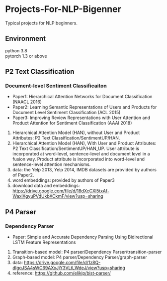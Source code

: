# Projects-For-NLP-Bigenner

Typical projects for NLP beginners.

## Environment
python 3.8 \
pytorch 1.3 or above


## P2 Text Classification
### Document-level Sentiment Classificaiton 
   
   - Paper1: Hierarchical Attention Networks for Document Classification (NAACL 2016) 
   - Paper2: Learning Semantic Representations of Users and Products for Document Level Sentiment Classification (ACL 2015)
   - Paper3: Improving Review Representations with User Attention and Product Attention for Sentiment Classification (AAAI 2018)
   1. Hierarchical Attention Model (HAN), without User and Product Attributes: P2 Text Classification/SentimentUP/HAN. 
   2. Hierarchical Attention Model (HAN), With User and Product Attributes: P2 Text Classification/SentimentUP/HAN_UP. 
                   User attribute is incorporated at word-level, sentence-level and document level in a fusion way. 
                   Product attribute is incorporated into word-level and sentence-level attention mechanisms.
   4. data: the Yelp 2013, Yelp 2014, IMDB datasets are provided by authors of Paper2. 
   5. word embeddings: provided by authors of Paper3
   6. download data and embeddings: https://drive.google.com/file/d/18dXcCXl5txAf-WaxlXgyuPVdUkbXCkmF/view?usp=sharing


## P4 Parser
### Dependency Parser 
   
   - Paper: Simple and Accurate Dependency Parsing Using Bidirectional LSTM Feature Representations 
   1. Transition-based model: P4 parser/Dependency Parser/transition-parser 
   2. Graph-based model: P4 parser/Dependency Parser/graph-parser
   3. data: https://drive.google.com/file/d/1z8Q-dIgqJSA4sWC69AXxJjY3VLtLWdeJ/view?usp=sharing
   4. reference: https://github.com/elikip/bist-parser/
